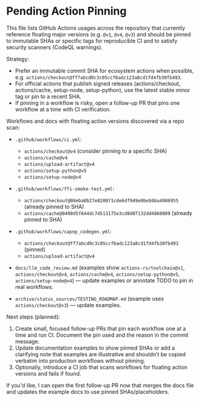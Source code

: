 # Pending Action Pinning

This file lists GitHub Actions usages across the repository that currently reference floating major versions (e.g. `@v1`, `@v4`, `@v3`) and should be pinned to immutable SHAs or specific tags for reproducible CI and to satisfy security scanners (CodeQL warnings).

Strategy:

- Prefer an immutable commit SHA for ecosystem actions when possible, e.g. `actions/checkout@ff7abcd0c3c05ccf6adc123a8cd1fd4fb30fb493`.
- For official actions that publish signed releases (actions/checkout, actions/cache, setup-node, setup-python), use the latest stable minor tag or pin to a recent SHA.
- If pinning in a workflow is risky, open a follow-up PR that pins one workflow at a time with CI verification.

Workflows and docs with floating action versions discovered via a repo scan:

- `.github/workflows/ci.yml`:
  - `actions/checkout@v4` (consider pinning to a specific SHA)
  - `actions/cache@v4`
  - `actions/upload-artifact@v4`
  - `actions/setup-python@v5`
  - `actions/setup-node@v4`

- `.github/workflows/ffi-smoke-test.yml`:
  - `actions/checkout@08eba0b27e820071cde6df949e0beb9ba4906955` (already pinned to SHA)
  - `actions/cache@0400d5f644dc74513175e3cd8d07132dd4860809` (already pinned to SHA)

- `.github/workflows/capnp_codegen.yml`:
  - `actions/checkout@ff7abcd0c3c05ccf6adc123a8cd1fd4fb30fb493` (pinned)
  - `actions/upload-artifact@v4`

- `docs/llm_code_review.md` (examples show `actions-rs/toolchain@v1`, `actions/checkout@v4`, `actions/cache@v4`, `actions/setup-python@v5`, `actions/setup-node@v4`) — update examples or annotate TODO to pin in real workflows.

- `archive/status_sources/TESTING_ROADMAP.md` (example uses `actions/checkout@v3`) — update examples.

Next steps (planned):

1. Create small, focused follow-up PRs that pin each workflow one at a time and run CI. Document the pin used and the reason in the commit message.
2. Update documentation examples to show pinned SHAs or add a clarifying note that examples are illustrative and shouldn't be copied verbatim into production workflows without pinning.
3. Optionally, introduce a CI job that scans workflows for floating action versions and fails if found.

If you'd like, I can open the first follow-up PR now that merges the docs file and updates the example docs to use pinned SHAs/placeholders.
